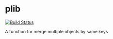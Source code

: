 # plib
[![Build Status](https://travis-ci.org/purepennons/plib.svg)](https://travis-ci.org/purepennons/plib)

A function for merge multiple objects by same keys
